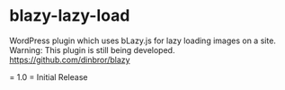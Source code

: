 # blazy-lazy-load

WordPress plugin which uses bLazy.js for lazy loading images on a site. Warning: This plugin is still being developed.
https://github.com/dinbror/blazy

= 1.0 =
Initial Release
